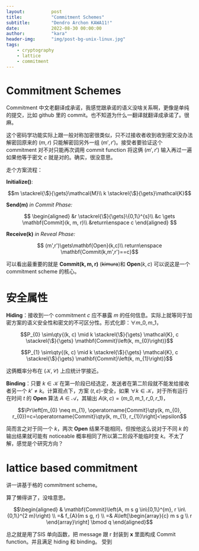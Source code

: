 ```yaml
---
layout:          post
title:           "Commitment Schemes"
subtitle:        "Dendro Archon KAWA11!"
date:            2022-08-30 00:00:00
author:          "kara"
header-img:      "img/post-bg-unix-linux.jpg"
tags:
    - cryptography
    - lattice
    - commitment
---
```


# Commitment Schemes

Commitment 中文老翻译成承诺，我感觉跟承诺的语义没啥关系啊，更像是单纯的提交，比如 github 里的 commit。也不知道为什么一翻译就翻译成承诺了。很麻。

这个密码学功能实际上跟一般对称加密很类似，只不过接收者收到收到密文没办法解密回原来的 $(m,r)$ 只能解密回另外一组 $(m',r')$。接受者要验证这个 commitment 对不对只能再次调用 commit function 将这俩 $(m',r')$ 输入再过一遍如果他等于密文 $c$ 就是对的。确实，很没意思。

走个方案流程：

$\mathbf{Initialize()}:$

$$m \stackrel{\$}{\gets}\mathcal{M}\\
k \stackrel{\$}{\gets}\mathcal{K}$$

$\mathbf{Send(m)}$ _in Commit Phase:_

$$
\begin{aligned}
&r \stackrel{\$}{\gets}\{0,1\}^{s}\\
&c \gets \mathbf{Commit}(k, m, r)\\
&return\enspace c 
\end{aligned}
$$

$\mathbf{Receive(k)}$ _in Reveal Phase:_

$$
(m',r')\gets\mathbf{Open}(k,c)\\
return\enspace \mathbf{Commit(k,m',r')==c}$$

可以看出最重要的就是 $\mathbf{Commit(k,m,r)}$ (~~kimura~~)和 $\mathbf{Open}(k,c)$ 可以说这是一个 commitment scheme 的核心。

# 安全属性

**Hiding**：接收到一个 commitment $c$ 应不暴露 $m$ 的任何信息。实际上就等同于加密方案的语义安全性和密文的不可区分性。形式化即：$\forall m\_0,m\_1$，

$$P_{0} \sim\qty{(k, c) \mid k \stackrel{\$}{\gets} \mathcal{K}, c \stackrel{\$}{\gets} \mathbf{Commit}\left(k, m_{0}\right)}$$

$$P_{1} \sim\qty{(k, c) \mid k \stackrel{\$}{\gets} \mathcal{K}, c \stackrel{\$}{\gets} \mathbf{Commit}\left(k, m_{1}\right)}$$

这俩概率分布在 $(\mathcal{K},\mathcal{C})$ 上应统计学接近。

**Binding**：只要 $k\in\mathcal{K}$ 在第一阶段已经选定，发送者在第二阶段就不能发给接收者另一个 $k'\neq k$。计算观点下，方案 $(t,\varepsilon)$-安全，如果 $\forall k\in\mathcal{K}$，对于所有运行在时间 $t$ 的 $\mathbf{Open}$ 算法 $A\in \mathcal{A}$，其输出 $A(k, c)=\left(m\_{0}, m\_{1}, r\_{0}, r\_{1}\right)$，

$$\Pr\left[m_{0} \neq m_{1}, \operatorname{Commit}\qty(k, m_{0}, r_{0})=c=\operatorname{Commit}\qty(k, m_{1}, r_{1})\right]<\epsilon$$

简而言之对于同一个 $k$，两次 $\mathbf{Open}$ 结果不能相同，但按他这么说对于不同 $k$ 的输出结果就可能有 noticeable 概率相同了所以第二阶段不能临时变 $k$。不太了解，感觉是个研究方向？

# lattice based commitment

讲一讲基于格的 commitment scheme。

算了懒得讲了，没啥意思。

$$\begin{aligned}
& \mathbf{Commit}\left(A, m s g \in\{0,1\}^{m}, r \in\{0,1\}^{2 m}\right) \\
=& f_{A}(m s g, r) \\
=& A\left[\begin{array}{c}
m s g \\
r
\end{array}\right] \bmod q
\end{aligned}$$

总之就是用了$\mathrm{SIS}$ 单向函数，把 message 跟 r 封装到 $\mathbf{x}$ 里面构成 Commit function。并且满足 hiding 和 binding。
受到